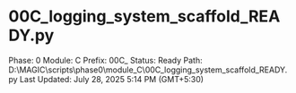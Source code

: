 # 00C_logging_system_scaffold_READY.py

Phase: 0
Module: C
Prefix: 00C_
Status: Ready
Path: D:\MAGIC\scripts\phase0\module_C\00C_logging_system_scaffold_READY.py
Last Updated: July 28, 2025 5:14 PM (GMT+5:30)
